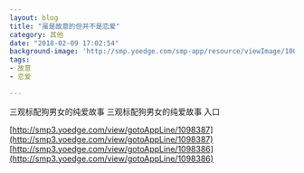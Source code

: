 ```yaml
---
layout: blog
title: "虽是故意的但并不是恋爱"
category: 其他
date: "2018-02-09 17:02:54"
background-image: 'http://smp.yoedge.com/smp-app/resource/viewImage/1003316appline.png'
tags:
- 故意
- 恋爱

---
```

三观标配狗男女的纯爱故事
三观标配狗男女的纯爱故事
入口

[http://smp3.yoedge.com/view/gotoAppLine/1098387](http://smp3.yoedge.com/view/gotoAppLine/1098387)
[http://smp3.yoedge.com/view/gotoAppLine/1098386](http://smp3.yoedge.com/view/gotoAppLine/1098386)

        
